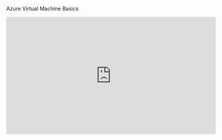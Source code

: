 

Azure Virtual Machine Basics
  
  <iframe width="560" height="315" src="https://www.youtube.com/embed/GaI4fG2h4xY" title="YouTube video player" frameborder="0" allow="accelerometer; autoplay; clipboard-write; encrypted-media; gyroscope; picture-in-picture" allowfullscreen></iframe>
   
